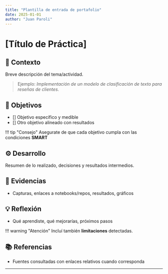 ```yaml
---
title: "Plantilla de entrada de portafolio"
date: 2025-01-01
author: "Juan Paroli"
---
```


# [Título de Práctica]

## 📝 Contexto
Breve descripción del tema/actividad.
> Ejemplo: *Implementación de un modelo de clasificación de texto para reseñas de clientes.*

## 🎯 Objetivos
- [] Objetivo específico y medible
- [] Otro objetivo alineado con resultados

!!! tip "Consejo"
    Asegurate de que cada objetivo cumpla con las condiciones **SMART**

## ⚙️ Desarrollo
Resumen de lo realizado, decisiones y resultados intermedios.

## 📁 Evidencias
- Capturas, enlaces a notebooks/repos, resultados, gráficos

## 💡 Reflexión
- Qué aprendiste, qué mejorarías, próximos pasos

!!! warning "Atención"
    Incluí también **limitaciones** detectadas.

## 📚 Referencias
- Fuentes consultadas con enlaces relativos cuando corresponda


---
